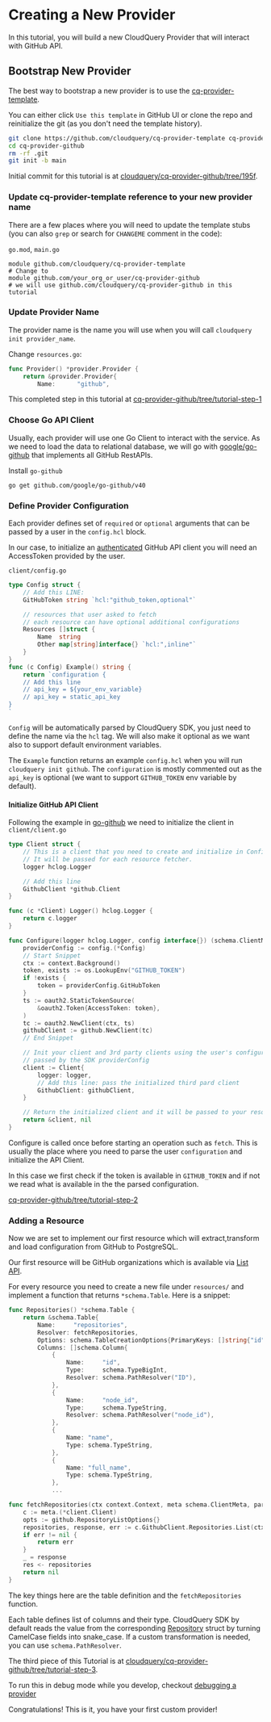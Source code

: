 # Creating a New Provider

In this tutorial, you will build a new CloudQuery Provider that will interact with GitHub API.

## Bootstrap New Provider

The best way to bootstrap a new provider is to use the [cq-provider-template](https://github.com/cloudquery/cq-provider-template).

You can either click `Use this template` in GitHub UI or clone the repo and reinitialize the git (as you don't need the template history).

```bash
git clone https://github.com/cloudquery/cq-provider-template cq-provider-github
cd cq-provider-github
rm -rf .git
git init -b main
```

Initial commit for this tutorial is at [cloudquery/cq-provider-github/tree/195f](https://github.com/cloudquery/cq-provider-github/tree/195f13b1d0a4ce7aa6b9b382feeef76c84b1d162).

### Update cq-provider-template reference to your new provider name

There are a few places where you will need to update the template stubs (you can also `grep` or search for `CHANGEME` comment in the code):

`go.mod`, `main.go`
```
module github.com/cloudquery/cq-provider-template
# Change to 
module github.com/your_org_or_user/cq-provider-github
# we will use github.com/cloudquery/cq-provider-github in this tutorial
```

### Update Provider Name

The provider name is the name you will use when you will call `cloudquery init provider_name`.

Change `resources.go`:
```go
func Provider() *provider.Provider {
	return &provider.Provider{
		Name:      "github",
```

This completed step in this tutorial at [cq-provider-github/tree/tutorial-step-1](https://github.com/cloudquery/cq-provider-github/tree/tutorial-step-1)

### Choose Go API Client

Usually, each provider will use one Go Client to interact with the service. As we need to load the data to relational database, we will go with [google/go-github](https://github.com/google/go-github) that implements all GitHub RestAPIs.

Install `go-github`
```
go get github.com/google/go-github/v40
```

### Define Provider Configuration

Each provider defines set of `required` or `optional` arguments that can be passed by a user in the `config.hcl` block.

In our case, to initialize an [authenticated](https://github.com/google/go-github#authentication) GitHub API client you will need an AccessToken provided by the user.

`client/config.go`
```go
type Config struct {
    // Add this LINE:
	GitHubToken string `hcl:"github_token,optional"`

	// resources that user asked to fetch
	// each resource can have optional additional configurations
	Resources []struct {
		Name  string
		Other map[string]interface{} `hcl:",inline"`
	}
}
func (c Config) Example() string {
	return `configuration {
    // Add this line    
	// api_key = ${your_env_variable}
    // api_key = static_api_key
}
`
```

`Config` will be automatically parsed by CloudQuery SDK, you just need to define the name via the `hcl` tag. We will also make it optional as we want also to support default environment variables.

The `Example` function returns an example `config.hcl` when you will run `cloudquery init github`. The `configuration` is mostly commented out as the `api_key` is optional (we want to support `GITHUB_TOKEN` env variable by default).

#### Initialize GitHub API Client

Following the example in [go-github](https://github.com/google/go-github#authentication) we need to initialize the client in `client/client.go`

```go
type Client struct {
	// This is a client that you need to create and initialize in Configure
	// It will be passed for each resource fetcher.
	logger hclog.Logger

    // Add this line
	GithubClient *github.Client
}

func (c *Client) Logger() hclog.Logger {
	return c.logger
}

func Configure(logger hclog.Logger, config interface{}) (schema.ClientMeta, error) {
	providerConfig := config.(*Config)
    // Start Snippet
	ctx := context.Background()
	token, exists := os.LookupEnv("GITHUB_TOKEN")
	if !exists {
		token = providerConfig.GitHubToken
	}
	ts := oauth2.StaticTokenSource(
		&oauth2.Token{AccessToken: token},
	)
	tc := oauth2.NewClient(ctx, ts)
	githubClient := github.NewClient(tc)
    // End Snippet

	// Init your client and 3rd party clients using the user's configuration
	// passed by the SDK providerConfig
	client := Client{
		logger: logger,
		// Add this line: pass the initialized third pard client
		GithubClient: githubClient,
	}

	// Return the initialized client and it will be passed to your resources
	return &client, nil
}
```

Configure is called once before starting an operation such as `fetch`. This is usually the place where you need to parse the user `configuration` and initialize the API Client.

In this case we first check if the token is available in `GITHUB_TOKEN` and if not we read what is available in the the parsed configuration. 

[cq-provider-github/tree/tutorial-step-2](https://github.com/cloudquery/cq-provider-github/tree/tutorial-step-2)

### Adding a Resource

Now we are set to implement our first resource which will extract,transform and load configuration from GitHub to PostgreSQL.

Our first resource will be GitHub organizations which is available via [List API](https://pkg.go.dev/github.com/google/go-github/v41/github#RepositoriesService.List).


For every resource you need to create a new file under `resources/` and implement a function that returns `*schema.Table`. Here is a snippet:


```go
func Repositories() *schema.Table {
	return &schema.Table{
		Name:     "repositories",
		Resolver: fetchRepositories,
		Options: schema.TableCreationOptions{PrimaryKeys: []string{"id"}},
		Columns: []schema.Column{
			{
				Name:     "id",
				Type:     schema.TypeBigInt,
				Resolver: schema.PathResolver("ID"),
			},
			{
				Name:     "node_id",
				Type:     schema.TypeString,
				Resolver: schema.PathResolver("node_id"),
			},
			{
				Name: "name",
				Type: schema.TypeString,
			},
			{
				Name: "full_name",
				Type: schema.TypeString,
			},
			...

func fetchRepositories(ctx context.Context, meta schema.ClientMeta, parent *schema.Resource, res chan interface{}) error {
	c := meta.(*client.Client)
	opts := github.RepositoryListOptions{}
	repositories, response, err := c.GithubClient.Repositories.List(ctx, "cloudquery", &opts)
	if err != nil {
		return err
	}
	_ = response
	res <- repositories
	return nil
}
```

The key things here are the table definition and the `fetchRepositories` function.

Each table defines list of columns and their type. CloudQuery SDK by default reads the value from the corresponding [Repository](https://pkg.go.dev/github.com/google/go-github/v41/github#Repository) struct by turning CamelCase fields into snake_case. If a custom transformation is needed, you can use `schema.PathResolver`.

The third piece of this Tutorial is at [cloudquery/cq-provider-github/tree/tutorial-step-3](https://github.com/cloudquery/cq-provider-github/tree/tutorial-step-3).

To run this in debug mode while you develop, checkout [debugging a provider](https://docs.cloudquery.io/docs/developers/debugging)

Congratulations! This is it, you have your first custom provider!

